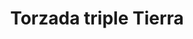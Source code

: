 ---
title: Torzada triple Tierra
date: 
draft: false

# descripcion
description : Torzada triple lisa

materials: Plata 925

color: Plateado

dimensions: 6cm (ajustable)

code: 03-09-0059

type: "Pulseras"

categories: []

price: $5.310,00

# Images
# first image will be shown in the product page
images:
  # - image: "images/path_to_image"
  # La ubicacion de las imagenes es imagenes/Pulseras/Pulseras.Plata/03-09-0059-torzada-triple-tierra
  - image: "./images/pulseras/plata/03-09-0059-torzada-triple-lisa_a.JPG"
  - image: "./images/pulseras/plata/03-09-0059-torzada-triple-lisa_b.JPG"
---